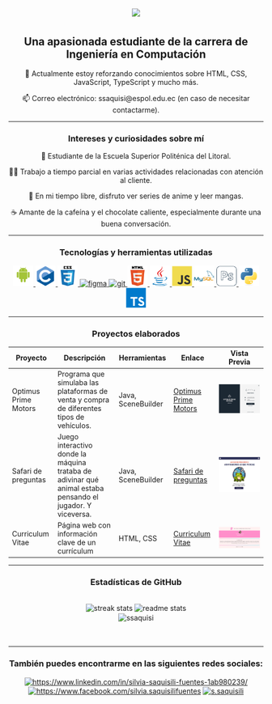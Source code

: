 <h1 align="center">
  <img src="https://readme-typing-svg.herokuapp.com/?font=Righteous&size=35&center=true&vCenter=true&width=500&height=70&duration=4000&lines=¡Hola+a+todos!+👋;+¡Soy+Silvia+Saquisili!+🌹;" />
</h1>

<h2 align="center">Una apasionada estudiante de la carrera de Ingeniería en Computación</h2>

<div align="center">
<p>🌱 Actualmente estoy reforzando conocimientos sobre HTML, CSS, JavaScript, TypeScript y mucho más.</p>
  
<p>📫 Correo electrónico: ssaquisi@espol.edu.ec (en caso de necesitar contactarme).</p>
</div>
<hr/>
<h3 align="center">Intereses y curiosidades sobre mí</h3>
<p align="center">🌼 Estudiante de la Escuela Superior Politénica del Litoral.</p>
<p align="center">👩‍💻 Trabajo a tiempo parcial en varias actividades relacionadas con atención al cliente.</p>
<p align="center">📖 En mi tiempo libre, disfruto ver series de anime y leer mangas.</p>
<p align="center">☕ Amante de la cafeína y el chocolate caliente, especialmente durante una buena conversación.</p>

<hr/>
<h3 align="center">Tecnologías y herramientas utilizadas</h3>
<p align="center"> <a href="https://developer.android.com" target="_blank" rel="noreferrer"> <img src="https://raw.githubusercontent.com/devicons/devicon/master/icons/android/android-original-wordmark.svg" alt="android" width="40" height="40"/> </a> <a href="https://www.cprogramming.com/" target="_blank" rel="noreferrer"> <img src="https://raw.githubusercontent.com/devicons/devicon/master/icons/c/c-original.svg" alt="c" width="40" height="40"/> </a> <a href="https://www.w3schools.com/css/" target="_blank" rel="noreferrer"> <img src="https://raw.githubusercontent.com/devicons/devicon/master/icons/css3/css3-original-wordmark.svg" alt="css3" width="40" height="40"/> </a> <a href="https://www.figma.com/" target="_blank" rel="noreferrer"> <img src="https://www.vectorlogo.zone/logos/figma/figma-icon.svg" alt="figma" width="40" height="40"/> </a> <a href="https://git-scm.com/" target="_blank" rel="noreferrer"> <img src="https://www.vectorlogo.zone/logos/git-scm/git-scm-icon.svg" alt="git" width="40" height="40"/> </a> <a href="https://www.w3.org/html/" target="_blank" rel="noreferrer"> <img src="https://raw.githubusercontent.com/devicons/devicon/master/icons/html5/html5-original-wordmark.svg" alt="html5" width="40" height="40"/> </a> <a href="https://www.java.com" target="_blank" rel="noreferrer"> <img src="https://raw.githubusercontent.com/devicons/devicon/master/icons/java/java-original.svg" alt="java" width="40" height="40"/> </a> <a href="https://developer.mozilla.org/en-US/docs/Web/JavaScript" target="_blank" rel="noreferrer"> <img src="https://raw.githubusercontent.com/devicons/devicon/master/icons/javascript/javascript-original.svg" alt="javascript" width="40" height="40"/> </a> <a href="https://www.mysql.com/" target="_blank" rel="noreferrer"> <img src="https://raw.githubusercontent.com/devicons/devicon/master/icons/mysql/mysql-original-wordmark.svg" alt="mysql" width="40" height="40"/> </a> <a href="https://www.photoshop.com/en" target="_blank" rel="noreferrer"> <img src="https://raw.githubusercontent.com/devicons/devicon/master/icons/photoshop/photoshop-line.svg" alt="photoshop" width="40" height="40"/> </a> <a href="https://www.python.org" target="_blank" rel="noreferrer"> <img src="https://raw.githubusercontent.com/devicons/devicon/master/icons/python/python-original.svg" alt="python" width="40" height="40"/> </a> <a href="https://www.typescriptlang.org/" target="_blank" rel="noreferrer"> <img src="https://raw.githubusercontent.com/devicons/devicon/master/icons/typescript/typescript-original.svg" alt="typescript" width="40" height="40"/> </a> </p>

<hr/>
<h3 align="center">Proyectos elaborados</h3>

  | Proyecto | Descripción | Herramientas | Enlace | Vista Previa |
  |----------|-------------|---------------|--------|--------------|
  | Optimus Prime Motors | Programa que simulaba las plataformas de venta y compra de diferentes tipos de vehículos. | Java, SceneBuilder | [Optimus Prime Motors](https://github.com/KevinJSalazar/Proyecto1-Estructuras-Grupo10.git) | [![Vista Previa](./assets/optimus.png)](https://github.com/KevinJSalazar/Proyecto1-Estructuras-Grupo10.git) |
  | Safari de preguntas | Juego interactivo donde la máquina trataba de adivinar qué animal estaba pensando el jugador. Y viceversa. | Java, SceneBuilder | [Safari de preguntas](https://github.com/KevinJSalazar/Proyecto2-EstructurasDatos.git) | [![Vista Previa](./assets/safari.png)](https://github.com/KevinJSalazar/Proyecto2-EstructurasDatos.git) |
  | Curriculum Vitae | Página web con información clave de un currículum | HTML, CSS | [Curriculum Vitae](https://ssaquisi.github.io/curriculum/) |  [![curriculum](./assets/curri.png)](https://ssaquisi.github.io/curriculum/) |
  
  

<hr/>
<h3 align="center">Estadísticas de GitHub</h3>
<br>
<div align=center>
  <img width=390 src="https://github-readme-streak-stats-salesp07.vercel.app/?user=ssaquisi&count_private=true&theme=react&border_radius=10" alt="streak stats"/>
  <img width=390 src="https://github-readme-stats-salesp07.vercel.app/api?username=ssaquisi&count_private=true&show_icons=true&theme=react&rank_icon=github&border_radius=10" alt="readme stats" />
  <br/>
  <img width=325 align="center" src="https://github-readme-stats.vercel.app/api/top-langs?username=ssaquisi&hide=HTML&langs_count=8&layout=compact&theme=react&border_radius=10&size_weight=0.5&count_weight=0.5&exclude_repo=github-readme-stats" alt="ssaquisi"/>
</div>
<br/><br/>
<hr/>

<h3 align="center">También puedes encontrarme en las siguientes redes sociales:</h3>
<p align="center">
<a href="https://www.linkedin.com/in/silvia-saquisili-fuentes-1ab980239/" target="blank"><img align="center" src="https://raw.githubusercontent.com/rahuldkjain/github-profile-readme-generator/master/src/images/icons/Social/linked-in-alt.svg" alt="https://www.linkedin.com/in/silvia-saquisili-fuentes-1ab980239/" height="30" width="40" /></a>
<a href="https://www.facebook.com/silvia.saquisilifuentes" target="blank"><img align="center" src="https://raw.githubusercontent.com/rahuldkjain/github-profile-readme-generator/master/src/images/icons/Social/facebook.svg" alt="https://www.facebook.com/silvia.saquisilifuentes" height="30" width="40" /></a>
<a href="https://instagram.com/s.saquisili" target="blank"><img align="center" src="https://raw.githubusercontent.com/rahuldkjain/github-profile-readme-generator/master/src/images/icons/Social/instagram.svg" alt="s.saquisili" height="30" width="40" /></a>
</p>

